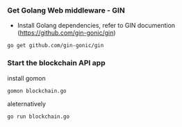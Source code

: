 
### Get Golang Web middleware - GIN
* Install Golang dependencies, refer to GIN documention (https://github.com/gin-gonic/gin)

```
go get github.com/gin-gonic/gin
```

### Start the blockchain API app 
install gomon

```
gomon blockchain.go
```

aleternatively 

```
go run blockchain.go
```

